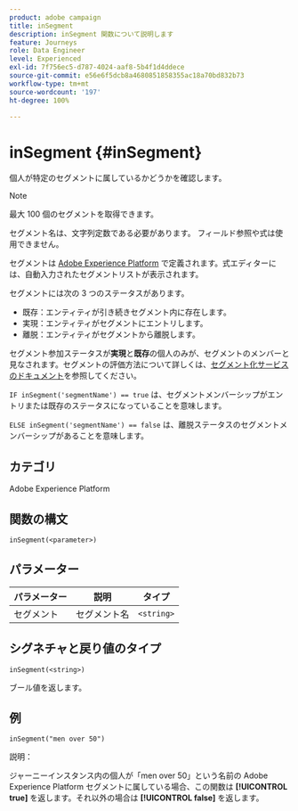```yaml
---
product: adobe campaign
title: inSegment
description: inSegment 関数について説明します
feature: Journeys
role: Data Engineer
level: Experienced
exl-id: 7f756ec5-d787-4024-aaf8-5b4f1d4ddece
source-git-commit: e56e6f5dcb8a4680851858355ac18a70bd832b73
workflow-type: tm+mt
source-wordcount: '197'
ht-degree: 100%

---
```


# inSegment {#inSegment}

個人が特定のセグメントに属しているかどうかを確認します。

>[!NOTE]
>
>最大 100 個のセグメントを取得できます。

セグメント名は、文字列定数である必要があります。 フィールド参照や式は使用できません。

セグメントは [Adobe Experience Platform](https://platform.adobe.com/segment/overview) で定義されます。式エディターには、自動入力されたセグメントリストが表示されます。

セグメントには次の 3 つのステータスがあります。

* 既存：エンティティが引き続きセグメント内に存在します。
* 実現：エンティティがセグメントにエントリします。
* 離脱：エンティティがセグメントから離脱します。

セグメント参加ステータスが&#x200B;**実現**&#x200B;と&#x200B;**既存**&#x200B;の個人のみが、セグメントのメンバーと見なされます。セグメントの評価方法について詳しくは、[セグメント化サービスのドキュメント](https://experienceleague.adobe.com/docs/experience-platform/segmentation/tutorials/evaluate-a-segment.html?lang=ja#interpret-segment-results)を参照してください。

`IF inSegment('segmentName') == true` は、セグメントメンバーシップがエントリまたは既存のステータスになっていることを意味します。

`ELSE inSegment('segmentName') == false` は、離脱ステータスのセグメントメンバーシップがあることを意味します。

## カテゴリ

Adobe Experience Platform

## 関数の構文

`inSegment(<parameter>)`

## パラメーター

| パラメーター | 説明 | タイプ |
|--- |--- |--- |
| セグメント | セグメント名 | `<string>` |

## シグネチャと戻り値のタイプ

`inSegment(<string>)`

ブール値を返します。

## 例

`inSegment("men over 50")`

説明：

ジャーニーインスタンス内の個人が「men over 50」という名前の Adobe Experience Platform セグメントに属している場合、この関数は **[!UICONTROL true]** を返します。それ以外の場合は **[!UICONTROL false]** を返します。
